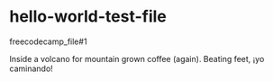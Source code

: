 # hello-world-test-file
freecodecamp_file#1

Inside a volcano for mountain grown coffee (again).  Beating feet, ¡yo caminando!
